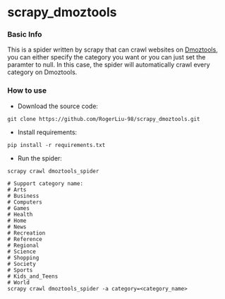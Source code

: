 # scrapy_dmoztools
### Basic Info
This is a spider written by scrapy that can crawl websites on [Dmoztools](http://dmoztools.net/), you can either specify the category you want or you can just set the paramter to null. In this case, the spider will automatically crawl every category on Dmoztools.
### How to use
* Download the source code:

`git clone https://github.com/RogerLiu-98/scrapy_dmoztools.git`

* Install requirements:

`pip install -r requirements.txt`

* Run the spider:

```
scrapy crawl dmoztools_spider

# Support category name:
# Arts
# Business
# Computers
# Games
# Health
# Home
# News
# Recreation
# Reference
# Regional
# Science
# Shopping
# Society
# Sports
# Kids_and_Teens
# World
scrapy crawl dmoztools_spider -a category=<category_name>
```
